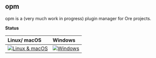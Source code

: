 opm
---

opm is a (very much work in progress) plugin manager for Ore projects.

**Status**

| Linux/ macOS    | Windows        |
| :-------------  | :------------- |
| [![Linux & macOS]](https://travis-ci.org/pxlpowered/opm)   | [![Windows]](https://ci.appveyor.com/project/pxlpowered/opm) |

[Linux & macOS]: https://img.shields.io/travis/pxlpowered/opm/master.svg?style=flat-square
[Windows]: https://img.shields.io/appveyor/ci/kinggoesgaming/opm/master.svg?style=flat-square
